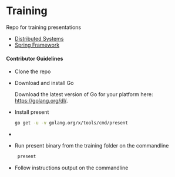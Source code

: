 # Training
Repo for training presentations

* [Distributed Systems](https://talks.godoc.org/github.com/alexcrownus/training/distributed-systems.slide)
* [Spring Framework](https://talks.godoc.org/github.com/alexcrownus/training/spring.slide)

#### Contributor Guidelines

* Clone the repo

* Download and install Go

    Download the latest version of Go for your platform here: https://golang.org/dl/.

* Install present

    ```sh
    go get -u -v golang.org/x/tools/cmd/present
*

 * Run present binary from the training folder on the commandline
    ```sh
     present

 * Follow instructions output on the commandline